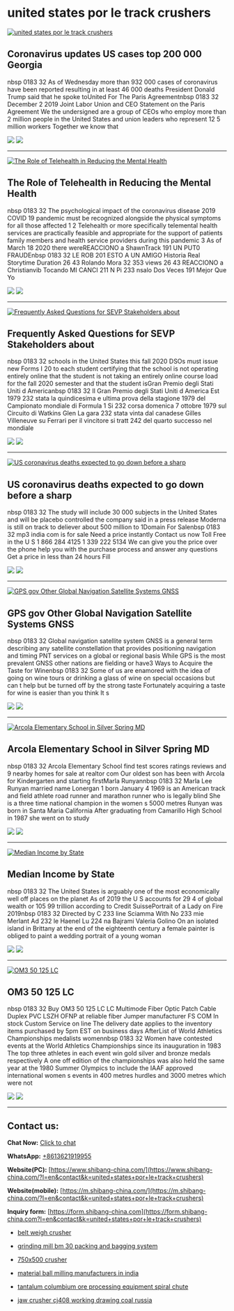 # united states por le track crushers

<a href="https://swt.shibang-china.com/?l=en&img&k=united+states+por+le+track+crushers" target="_blank">![united states por le track crushers](http://static.shibang-china.com/all-800x300/172.jpg)</a>

## Coronavirus updates US cases top 200 000 Georgia
nbsp 0183 32 As of Wednesday more than 932 000 cases of coronavirus have been reported resulting in at least 46 000 deaths President Donald Trump said that he spoke toUnited For The Paris Agreementnbsp 0183 32 December 2 2019 Joint Labor Union and CEO Statement on the Paris Agreement We the undersigned are a group of CEOs who employ more than 2 million people in the United States and union leaders who represent 12 5 million workers Together we know that


<a href="https://whatsapp.shibangsoft.com/WhatsApp.php" target="_blank" title="WhatsApp">![](http://static.shibang-china.com/icon/whatsapp.png)</a> <a href="https://swt.shibang-china.com/?l=en&icon&k=united+states+por+le+track+crushers" target="_blank">![](http://static.shibang-china.com/icon/chat-en.png)</a>

---

<a href="https://swt.shibang-china.com/?l=en&img&k=united+states+por+le+track+crushers" target="_blank">![The Role of Telehealth in Reducing the Mental Health](http://static.shibang-china.com/all-800x300/115.jpg)</a>

## The Role of Telehealth in Reducing the Mental Health
nbsp 0183 32 The psychological impact of the coronavirus disease 2019 COVID 19 pandemic must be recognized alongside the physical symptoms for all those affected 1 2 Telehealth or more specifically telemental health services are practically feasible and appropriate for the support of patients family members and health service providers during this pandemic 3 As of March 18 2020 there wereREACCIONO a ShawnTrack 191 UN PUT0 FRAUDEnbsp 0183 32 LE ROB 201 ESTO A UN AMIGO Historia Real Storytime Duration 26 43 Rolando Mora 32 353 views 26 43 REACCIONO a Christianvib Tocando MI CANCI 211 N Pi 233 nsalo Dos Veces 191 Mejor Que Yo


<a href="https://whatsapp.shibangsoft.com/WhatsApp.php" target="_blank" title="WhatsApp">![](http://static.shibang-china.com/icon/whatsapp.png)</a> <a href="https://swt.shibang-china.com/?l=en&icon&k=united+states+por+le+track+crushers" target="_blank">![](http://static.shibang-china.com/icon/chat-en.png)</a>

---

<a href="https://swt.shibang-china.com/?l=en&img&k=united+states+por+le+track+crushers" target="_blank">![Frequently Asked Questions for SEVP Stakeholders about](http://static.shibang-china.com/all-800x300/1324.jpg)</a>

## Frequently Asked Questions for SEVP Stakeholders about
nbsp 0183 32 schools in the United States this fall 2020 DSOs must issue new Forms I 20 to each student certifying that the school is not operating entirely online that the student is not taking an entirely online course load for the fall 2020 semester and that the student isGran Premio degli Stati Uniti d Americanbsp 0183 32 Il Gran Premio degli Stati Uniti d America Est 1979 232 stata la quindicesima e ultima prova della stagione 1979 del Campionato mondiale di Formula 1 Si 232 corsa domenica 7 ottobre 1979 sul Circuito di Watkins Glen La gara 232 stata vinta dal canadese Gilles Villeneuve su Ferrari per il vincitore si tratt 242 del quarto successo nel mondiale


<a href="https://whatsapp.shibangsoft.com/WhatsApp.php" target="_blank" title="WhatsApp">![](http://static.shibang-china.com/icon/whatsapp.png)</a> <a href="https://swt.shibang-china.com/?l=en&icon&k=united+states+por+le+track+crushers" target="_blank">![](http://static.shibang-china.com/icon/chat-en.png)</a>

---

<a href="https://swt.shibang-china.com/?l=en&img&k=united+states+por+le+track+crushers" target="_blank">![US coronavirus deaths expected to go down before a sharp](http://static.shibang-china.com/all-800x300/680.jpg)</a>

## US coronavirus deaths expected to go down before a sharp
nbsp 0183 32 The study will include 30 000 subjects in the United States and will be placebo controlled the company said in a press release Moderna is still on track to deliever about 500 million to 1Domain For Salenbsp 0183 32 mp3 india com is for sale Need a price instantly Contact us now Toll Free in the U S 1 866 284 4125 1 339 222 5134 We can give you the price over the phone help you with the purchase process and answer any questions Get a price in less than 24 hours Fill


<a href="https://whatsapp.shibangsoft.com/WhatsApp.php" target="_blank" title="WhatsApp">![](http://static.shibang-china.com/icon/whatsapp.png)</a> <a href="https://swt.shibang-china.com/?l=en&icon&k=united+states+por+le+track+crushers" target="_blank">![](http://static.shibang-china.com/icon/chat-en.png)</a>

---

<a href="https://swt.shibang-china.com/?l=en&img&k=united+states+por+le+track+crushers" target="_blank">![GPS gov Other Global Navigation Satellite Systems GNSS](http://static.shibang-china.com/all-800x300/1320.jpg)</a>

## GPS gov Other Global Navigation Satellite Systems GNSS
nbsp 0183 32 Global navigation satellite system GNSS is a general term describing any satellite constellation that provides positioning navigation and timing PNT services on a global or regional basis While GPS is the most prevalent GNSS other nations are fielding or have3 Ways to Acquire the Taste for Winenbsp 0183 32 Some of us are enamored with the idea of going on wine tours or drinking a glass of wine on special occasions but can t help but be turned off by the strong taste Fortunately acquiring a taste for wine is easier than you think It s


<a href="https://whatsapp.shibangsoft.com/WhatsApp.php" target="_blank" title="WhatsApp">![](http://static.shibang-china.com/icon/whatsapp.png)</a> <a href="https://swt.shibang-china.com/?l=en&icon&k=united+states+por+le+track+crushers" target="_blank">![](http://static.shibang-china.com/icon/chat-en.png)</a>

---

<a href="https://swt.shibang-china.com/?l=en&img&k=united+states+por+le+track+crushers" target="_blank">![Arcola Elementary School in Silver Spring MD](http://static.shibang-china.com/all-800x300/521.jpg)</a>

## Arcola Elementary School in Silver Spring MD
nbsp 0183 32 Arcola Elementary School find test scores ratings reviews and 9 nearby homes for sale at realtor com Our oldest son has been with Arcola for Kindergarten and starting firstMarla Runyannbsp 0183 32 Marla Lee Runyan married name Lonergan 1 born January 4 1969 is an American track and field athlete road runner and marathon runner who is legally blind She is a three time national champion in the women s 5000 metres Runyan was born in Santa Maria California After graduating from Camarillo High School in 1987 she went on to study


<a href="https://whatsapp.shibangsoft.com/WhatsApp.php" target="_blank" title="WhatsApp">![](http://static.shibang-china.com/icon/whatsapp.png)</a> <a href="https://swt.shibang-china.com/?l=en&icon&k=united+states+por+le+track+crushers" target="_blank">![](http://static.shibang-china.com/icon/chat-en.png)</a>

---

<a href="https://swt.shibang-china.com/?l=en&img&k=united+states+por+le+track+crushers" target="_blank">![Median Income by State](http://static.shibang-china.com/all-800x300/1053.jpg)</a>

## Median Income by State
nbsp 0183 32 The United States is arguably one of the most economically well off places on the planet As of 2019 the U S accounts for 29 4 of global wealth or 105 99 trillion according to Credit SuissePortrait of a Lady on Fire 2019nbsp 0183 32 Directed by C 233 line Sciamma With No 233 mie Merlant Ad 232 le Haenel Lu 224 na Bajrami Valeria Golino On an isolated island in Brittany at the end of the eighteenth century a female painter is obliged to paint a wedding portrait of a young woman


<a href="https://whatsapp.shibangsoft.com/WhatsApp.php" target="_blank" title="WhatsApp">![](http://static.shibang-china.com/icon/whatsapp.png)</a> <a href="https://swt.shibang-china.com/?l=en&icon&k=united+states+por+le+track+crushers" target="_blank">![](http://static.shibang-china.com/icon/chat-en.png)</a>

---

<a href="https://swt.shibang-china.com/?l=en&img&k=united+states+por+le+track+crushers" target="_blank">![OM3 50 125 LC](http://static.shibang-china.com/all-800x300/145.jpg)</a>

## OM3 50 125 LC
nbsp 0183 32 Buy OM3 50 125 LC LC Multimode Fiber Optic Patch Cable Duplex PVC LSZH OFNP at reliable fiber Jumper manufacturer FS COM In stock Custom Service on line The delivery date applies to the inventory items purchased by 5pm EST on business days AfterList of World Athletics Championships medalists womennbsp 0183 32 Women have contested events at the World Athletics Championships since its inauguration in 1983 The top three athletes in each event win gold silver and bronze medals respectively A one off edition of the championships was also held the same year at the 1980 Summer Olympics to include the IAAF approved international women s events in 400 metres hurdles and 3000 metres which were not


<a href="https://whatsapp.shibangsoft.com/WhatsApp.php" target="_blank" title="WhatsApp">![](http://static.shibang-china.com/icon/whatsapp.png)</a> <a href="https://swt.shibang-china.com/?l=en&icon&k=united+states+por+le+track+crushers" target="_blank">![](http://static.shibang-china.com/icon/chat-en.png)</a>

---
## Contact us:

**Chat Now:** [Click to chat](https://swt.shibang-china.com?l=en&contact&k=united+states+por+le+track+crushers)

**WhatsApp:**  [+8613621919955](https://whatsapp.shibangsoft.com/WhatsApp.php)

**Website(PC):** [https://www.shibang-china.com/](https://www.shibang-china.com/?l=en&contact&k=united+states+por+le+track+crushers)

**Website(mobile):** [https://m.shibang-china.com/](https://m.shibang-china.com/?l=en&contact&k=united+states+por+le+track+crushers)

**Inquiry form:** [https://form.shibang-china.com](https://form.shibang-china.com?l=en&contact&k=united+states+por+le+track+crushers)

* [belt weigh crusher](../168/belt%20weigh%20crusher.md)

* [grinding mill bm 30 packing and bagging system](../168/grinding%20mill%20bm%2030%20packing%20and%20bagging%20system.md)

* [750x500 crusher](../163/750x500%20crusher.md)

* [material ball milling manufacturers in india](../162/material%20ball%20milling%20manufacturers%20in%20india.md)

* [tantalum columbium ore processing equipment spiral chute](../163/tantalum%20columbium%20ore%20processing%20equipment%20spiral%20chute.md)

* [jaw crusher cj408 working drawing coal russia](../166/jaw%20crusher%20cj408%20working%20drawing%20coal%20russia.md)